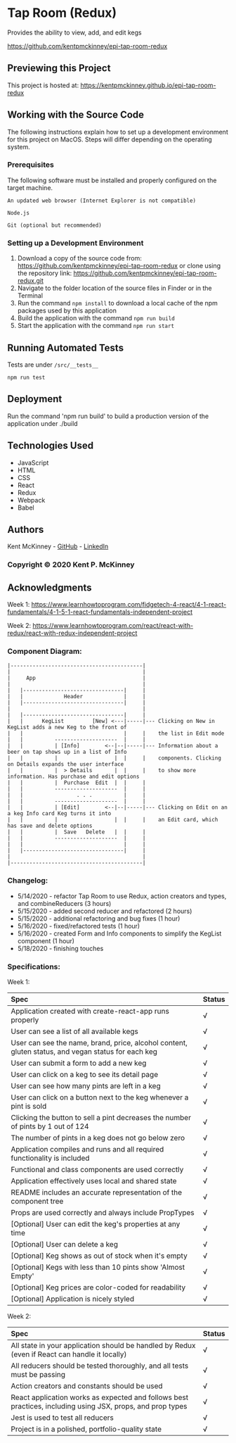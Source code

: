 <!-- Category: Epicodus;React;HTML/CSS/JS -->
# Tap Room (Redux)

Provides the ability to view, add, and edit kegs

https://github.com/kentpmckinney/epi-tap-room-redux

## Previewing this Project

This project is hosted at: https://kentpmckinney.github.io/epi-tap-room-redux

## Working with the Source Code

The following instructions explain how to set up a development environment for this project on MacOS. Steps will differ depending on the operating system.

### Prerequisites

The following software must be installed and properly configured on the target machine. 

```
An updated web browser (Internet Explorer is not compatible)
```
```
Node.js
```
```
Git (optional but recommended)
```

### Setting up a Development Environment

1. Download a copy of the source code from: https://github.com/kentpmckinney/epi-tap-room-redux
   or clone using the repository link: https://github.com/kentpmckinney/epi-tap-room-redux.git
2. Navigate to the folder location of the source files in Finder or in the Terminal
3. Run the command `npm install` to download a local cache of the npm packages used by this application
4. Build the application with the command `npm run build`
5. Start the application with the command `npm run start`

## Running Automated Tests

Tests are under ``/src/__tests__``

```
npm run test
```

## Deployment

Run the command 'npm run build' to build a production version of the application under ./build

## Technologies Used

* JavaScript
* HTML
* CSS
* React
* Redux
* Webpack
* Babel

## Authors

Kent McKinney - [GitHub](https://github.com/kentpmckinney) - [LinkedIn](https://www.linkedin.com/in/kentpmckinney/)

### Copyright &copy; 2020 Kent P. McKinney

## Acknowledgments

Week 1: https://www.learnhowtoprogram.com/fidgetech-4-react/4-1-react-fundamentals/4-1-5-1-react-fundamentals-independent-project

Week 2: https://www.learnhowtoprogram.com/react/react-with-redux/react-with-redux-independent-project

### Component Diagram:

```
|------------------------------------------|
|                                          |
|     App                                  |
|                                          |
|   |--------------------------------|     |
|   |             Header             |     |
|   |--------------------------------|     |
|                                          |
|   |--------------------------------|     |
|   |      KegList         [New] <---|-----|--- Clicking on New in KegList adds a new Keg to the front of
|   |                                |     |    the list in Edit mode
|   |          --------------------  |     |
|   |          | [Info]        <--|--|-----|--- Information about a beer on tap shows up in a list of Info
|   |          |                  |  |     |    components. Clicking on Details expands the user interface
|   |          |  > Details       |  |     |    to show more information. Has purchase and edit options
|   |          |  Purchase  Edit  |  |     |
|   |          --------------------  |     |
|   |                 . . .          |     |
|   |          --------------------  |     |
|   |          | [Edit]        <--|--|-----|--- Clicking on Edit on an a keg Info card Keg turns it into
|   |          |                  |  |     |    an Edit card, which has save and delete options
|   |          |  Save   Delete   |  |     |   
|   |          --------------------  |     |
|   |                                |     |
|   |--------------------------------|     |
|                                          |
|------------------------------------------|

```

### Changelog:
* 5/14/2020 - refactor Tap Room to use Redux, action creators and types, and combineReducers (3 hours)
* 5/15/2020 - added second reducer and refactored (2 hours)
* 5/15/2020 - additional refactoring and bug fixes (1 hour)
* 5/16/2020 - fixed/refactored tests (1 hour)
* 5/16/2020 - created Form and Info components to simplify the KegList component (1 hour)
* 5/18/2020 - finishing touches

### Specifications:

Week 1:

| Spec | Status |
| :------------- | :------------- |
| Application created with create-react-app runs properly | √ |
| User can see a list of all available kegs | √ |
| User can see the name, brand, price, alcohol content, gluten status, and vegan status for each keg | √ |
| User can submit a form to add a new keg | √ |
| User can click on a keg to see its detail page | √ |
| User can see how many pints are left in a keg | √ |
| User can click on a button next to the keg whenever a pint is sold | √ |
| Clicking the button to sell a pint decreases the number of pints by 1 out of 124 | √ |
| The number of pints in a keg does not go below zero | √ |
| Application compiles and runs and all required functionality is included | √ |
| Functional and class components are used correctly | √ |
| Application effectively uses local and shared state | √ |
| README includes an accurate representation of the component tree | √ |
| Props are used correctly and always include PropTypes | √ |
| [Optional] User can edit the keg's properties at any time | √ |
| [Optional] User can delete a keg | √ |
| [Optional] Keg shows as out of stock when it's empty | √ |
| [Optional] Kegs with less than 10 pints show 'Almost Empty' | √ |
| [Optional] Keg prices are color-coded for readability | √ |
| [Optional] Application is nicely styled | √ |

Week 2:

| Spec | Status |
| :------------- | :------------- |
| All state in your application should be handled by Redux (even if React can handle it locally) | √ |
| All reducers should be tested thoroughly, and all tests must be passing | √ |
| Action creators and constants should be used | √ |
| React application works as expected and follows best practices, including using JSX, props, and prop types | √ |
| Jest is used to test all reducers | √ |
| Project is in a polished, portfolio-quality state | √ |